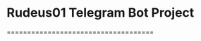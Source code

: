<!--
  Rudeus Telegram Bot Project
  Copyright (C) 2021 wotoTeam, ALiwoto
  This file is subject to the terms and conditions defined in
  file 'LICENSE', which is part of the source code.
-->

# Rudeus01 Telegram Bot Project
====================================
